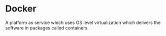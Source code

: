 # Docker
A platform as service which uses OS level virtualization which delivers the software in packages called containers.
